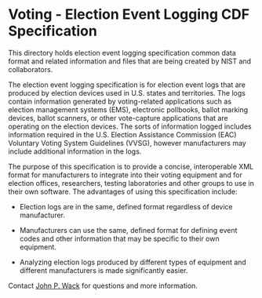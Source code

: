 # Voting - Election Event Logging CDF Specification

This directory holds election event logging specification common data format and related information and files that are being created by NIST and collaborators.  

The election event logging specification is for election event logs that are produced by election devices used in U.S. states and territories.  The logs contain information generated by voting-related applications such as election management systems (EMS), electronic pollbooks, ballot marking devices, ballot scanners, or other vote-capture applications that are operating on the election devices.  The sorts of information logged includes information required in the U.S. Election Assistance Commission (EAC) Voluntary Voting System Guidelines (VVSG), however manufacturers may include additional information in the logs.
The purpose of this specification is to provide a concise, interoperable XML format for manufacturers to integrate into their voting equipment and for election offices, researchers, testing laboratories and other groups to use in their own software.  The advantages of using this specification include:
 - Election logs are in the same, defined format regardless of device manufacturer.
 - Manufacturers can use the same, defined format for defining event codes and other information that may be specific to their own equipment.
 - Analyzing election logs produced by different types of equipment and different manufacturers is made significantly easier.

Contact [John P. Wack](mailto:john.wack@nist.gov) for questions and more information.
